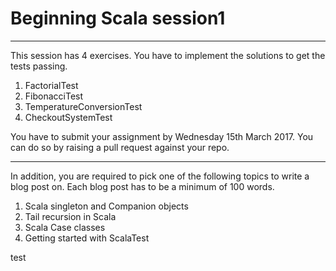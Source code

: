 # Beginning Scala session1

------

This session has 4 exercises. You have to implement the solutions to get the tests passing.

1. FactorialTest
2. FibonacciTest
3. TemperatureConversionTest
4. CheckoutSystemTest

You have to submit your assignment by Wednesday 15th March 2017. You can do so by raising a pull request against your repo.

-----

In addition, you are required to pick one of the following topics to write a blog post on. Each blog post has to be a minimum of 100 words.

1. Scala singleton and Companion objects
2. Tail recursion in Scala
3. Scala Case classes
4. Getting started with ScalaTest

 test
